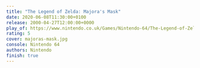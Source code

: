 ```yaml
---
title: "The Legend of Zelda: Majora's Mask"
date: 2020-06-08T11:30:00+0100
release: 2000-04-27T12:00:00+0000
play_of: https://www.nintendo.co.uk/Games/Nintendo-64/The-Legend-of-Zelda-Majora-s-Mask-269525.html
rating: 5
cover: majoras-mask.jpg
console: Nintendo 64
authors: Nintendo
finish: true
---
```

